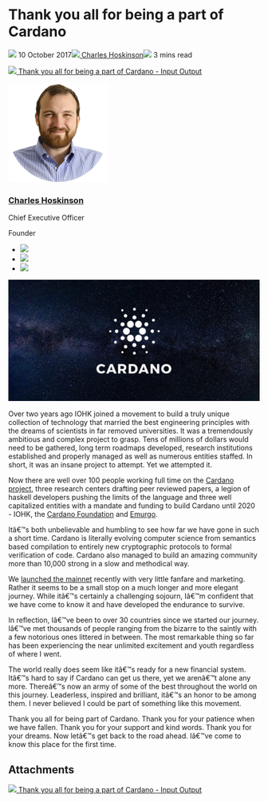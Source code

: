 # Thank you all for being a part of Cardano
![](img/2017-10-10-thank-you-for-being-a-part-of-cardano.002.png) 10 October 2017![](img/2017-10-10-thank-you-for-being-a-part-of-cardano.002.png)[ Charles Hoskinson](/en/blog/authors/charles-hoskinson/page-1/)![](img/2017-10-10-thank-you-for-being-a-part-of-cardano.003.png) 3 mins read

![](img/2017-10-10-thank-you-for-being-a-part-of-cardano.004.png)[ Thank you all for being a part of Cardano - Input Output](https://ucarecdn.com/e405440a-25bd-411d-94c5-f0911f478d43/-/inline/yes/ "Thank you all for being a part of Cardano - Input Output")

![Charles Hoskinson](img/2017-10-10-thank-you-for-being-a-part-of-cardano.005.png)[](/en/blog/authors/charles-hoskinson/page-1/)
### [**Charles Hoskinson**](/en/blog/authors/charles-hoskinson/page-1/)
Chief Executive Officer

Founder

- ![](img/2017-10-10-thank-you-for-being-a-part-of-cardano.006.png)[](mailto:charles.hoskinson@iohk.io "Email")
- ![](img/2017-10-10-thank-you-for-being-a-part-of-cardano.007.png)[](tmp///www.youtube.com/watch?v=Ja9D0kpksxw "YouTube")
- ![](img/2017-10-10-thank-you-for-being-a-part-of-cardano.008.png)[](tmp///twitter.com/IOHK_Charles "Twitter")

![Thank you all for being a part of Cardano](img/2017-10-10-thank-you-for-being-a-part-of-cardano.009.jpeg)

Over two years ago IOHK joined a movement to build a truly unique collection of technology that married the best engineering principles with the dreams of scientists in far removed universities. It was a tremendously ambitious and complex project to grasp. Tens of millions of dollars would need to be gathered, long term roadmaps developed, research institutions established and properly managed as well as numerous entities staffed. In short, it was an insane project to attempt. Yet we attempted it. 

Now there are well over 100 people working full time on the [Cardano project](https://www.cardanohub.org/ "Cardano hub"), three research centers drafting peer reviewed papers, a legion of haskell developers pushing the limits of the language and three well capitalized entities with a mandate and funding to build Cardano until 2020 - IOHK, the [Cardano Foundation](https://cardanofoundation.org/ "Cardano Foundation") and [Emurgo](http://emurgo.io/ "Emurgo").

Itâ€™s both unbelievable and humbling to see how far we have gone in such a short time. Cardano is literally evolving computer science from semantics based compilation to entirely new cryptographic protocols to formal verification of code. Cardano also managed to build an amazing community more than 10,000 strong in a slow and methodical way. 

We [launched the mainnet](https://bitcoinmagazine.com/articles/iohk-launches-cardano-blockchain-ada-now-trading-bittrex/ "IOHK launches Cardano blockchain Ada now trading on Bittrex") recently with very little fanfare and marketing. Rather it seems to be a small stop on a much longer and more elegant journey. While itâ€™s certainly a challenging sojourn, Iâ€™m confident that we have come to know it and have developed the endurance to survive. 

In reflection, Iâ€™ve been to over 30 countries since we started our journey. Iâ€™ve met thousands of people ranging from the bizarre to the saintly with a few notorious ones littered in between. The most remarkable thing so far has been experiencing the near unlimited excitement and youth regardless of where I went. 

The world really does seem like itâ€™s ready for a new financial system. Itâ€™s hard to say if Cardano can get us there, yet we arenâ€™t alone any more. Thereâ€™s now an army of some of the best throughout the world on this journey. Leaderless, inspired and brilliant, itâ€™s an honor to be among them. I never believed I could be part of something like this movement. 

Thank you all for being part of Cardano. Thank you for your patience when we have fallen. Thank you for your support and kind words. Thank you for your dreams. Now letâ€™s get back to the road ahead. Iâ€™ve come to know this place for the first time.
## **Attachments**
![](img/2017-10-10-thank-you-for-being-a-part-of-cardano.004.png)[ Thank you all for being a part of Cardano - Input Output](https://ucarecdn.com/e405440a-25bd-411d-94c5-f0911f478d43/-/inline/yes/ "Thank you all for being a part of Cardano - Input Output")
